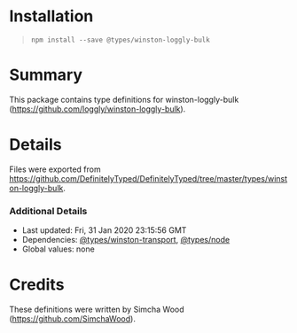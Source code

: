 # Installation
> `npm install --save @types/winston-loggly-bulk`

# Summary
This package contains type definitions for winston-loggly-bulk (https://github.com/loggly/winston-loggly-bulk).

# Details
Files were exported from https://github.com/DefinitelyTyped/DefinitelyTyped/tree/master/types/winston-loggly-bulk.

### Additional Details
 * Last updated: Fri, 31 Jan 2020 23:15:56 GMT
 * Dependencies: [@types/winston-transport](https://npmjs.com/package/@types/winston-transport), [@types/node](https://npmjs.com/package/@types/node)
 * Global values: none

# Credits
These definitions were written by Simcha Wood (https://github.com/SimchaWood).
